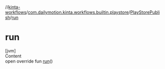 //[kinta-workflows](../../../index.md)/[com.dailymotion.kinta.workflows.builtin.playstore](../index.md)/[PlayStorePublish](index.md)/[run](run.md)



# run  
[jvm]  
Content  
open override fun [run](run.md)()  



